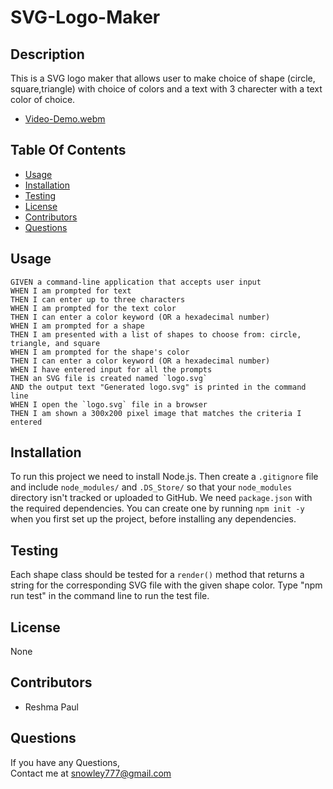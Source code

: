 # SVG-Logo-Maker

## Description

This is a SVG logo maker that allows user to make choice of shape (circle, square,triangle) with choice of colors and a text with 3 charecter with a text color of choice.

- [Video-Demo.webm](https://user-images.githubusercontent.com/128992593/235828602-5f0e7e8b-374f-46a1-bd10-51c8a934fbb0.webm)

## Table Of Contents

  * [Usage](#usage)
  * [Installation](#installation)
  * [Testing](#testing)
  * [License](#license)
  * [Contributors](#contributors)
  * [Questions](#Questions)

## Usage
```
GIVEN a command-line application that accepts user input
WHEN I am prompted for text
THEN I can enter up to three characters
WHEN I am prompted for the text color
THEN I can enter a color keyword (OR a hexadecimal number)
WHEN I am prompted for a shape
THEN I am presented with a list of shapes to choose from: circle, triangle, and square
WHEN I am prompted for the shape's color
THEN I can enter a color keyword (OR a hexadecimal number)
WHEN I have entered input for all the prompts
THEN an SVG file is created named `logo.svg`
AND the output text "Generated logo.svg" is printed in the command line
WHEN I open the `logo.svg` file in a browser
THEN I am shown a 300x200 pixel image that matches the criteria I entered
```

## Installation

  To run this project we need to install Node.js. Then create a `.gitignore` file and include `node_modules/` and `.DS_Store/` so that your `node_modules` directory isn't tracked or uploaded to GitHub. We need `package.json` with the required dependencies. You can create one by running `npm init -y` when you first set up the project, before installing any dependencies.

## Testing

Each shape class should be tested for a `render()` method that returns a string for the corresponding SVG file with the given shape color. Type "npm run test" in the command line to run the test file.

## License

  None

## Contributors
  - Reshma Paul

  ## Questions

  If you have any Questions,<br>
  Contact me at snowley777@gmail.com
